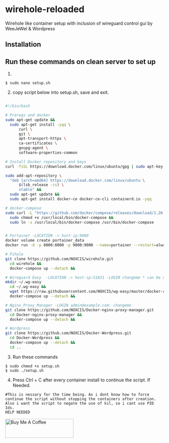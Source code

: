 # wirehole-reloaded
Wirehole like container setup with inclusion of wireguard control gui by WeeJeWel & Wordpress

  
  ## Installation
  ## Run these commands on clean server to set up
  
  1.
  ````
  $ sudo nano setup.sh
  `````
  2. copy script below into setup.sh, save and exit.
  ````bash
  
#!/bin/bash

# Prereqs and docker
sudo apt-get update &&
    sudo apt-get install -yqq \
        curl \
        git \
        apt-transport-https \
        ca-certificates \
        gnupg-agent \
        software-properties-common

# Install Docker repository and keys
curl -fsSL https://download.docker.com/linux/ubuntu/gpg | sudo apt-key add -

sudo add-apt-repository \
    "deb [arch=amd64] https://download.docker.com/linux/ubuntu \
        $(lsb_release -cs) \
        stable" &&
    sudo apt-get update &&
    sudo apt-get install docker-ce docker-ce-cli containerd.io -yqq

# docker-compose
sudo curl -L "https://github.com/docker/compose/releases/download/1.26.2/docker-compose-$(uname -s)-$(uname -m)" -o /usr/local/bin/docker-compose &&
    sudo chmod +x /usr/local/bin/docker-compose &&
    sudo ln -s /usr/local/bin/docker-compose /usr/bin/docker-compose


# Portainer -LOCATION -> host-ip:9000
docker volume create portainer_data
docker run -d -p 8000:8000 -p 9000:9000 --name=portainer --restart=always -v /var/run/docker.sock:/var/run/docker.sock -v portainer_data:/data portainer/portainer-ce

# Pihole
git clone https://github.com/NOXCIS/wirehole.git
    cd wirehole &&
    docker-compose up --detach &&

# Wireguard Easy  -LOCATION -> host-ip:51821 -LOGIN changeme * can be change in portaier env varables.
mkdir ~/.wg-easy
    cd ~/.wg-easy &&
    wget https://raw.githubusercontent.com/NOXCIS/wg-easy/master/docker-compose.yml
    docker-compose up --detach &&

# Nginx_Proxy_Manager -LOGIN admin@example.com: changeme
git clone https://github.com/NOXCIS/Docker-nginx-proxy-manager.git
    cd Docker-nginx-proxy-manager &&
    docker-compose up --detach &&

# Wordpress
git clone https://github.com/NOXCIS/Docker-Wordpress.git
    cd Docker-Wordpress &&
    docker-compose up --detach &&
    cd ..

````
 
3. Run these commands
````
$ sudo chmod +x setup.sh
$ sudo ./setup.sh
`````
4. Press Ctrl + C after every container install to continue the script. If Needed.
````
#This is nessary for the time being. As i dont know how to force continue the script without stopping the containers after creation.
Also i want the script to negate the use of kil, so i cant use PID Ids. 
HELP NEEDED
````
<a href="https://www.paypal.com/donate?business=986V5GH5R5T4G&no_recurring=0&item_name=Buy+me+a+Coffee&currency_code=USD" target="_blank"><img src="https://cdn.buymeacoffee.com/buttons/v2/default-orange.png" alt="Buy Me A Coffee" style="height: 60px !important;width: 217px !important;" ></a>
